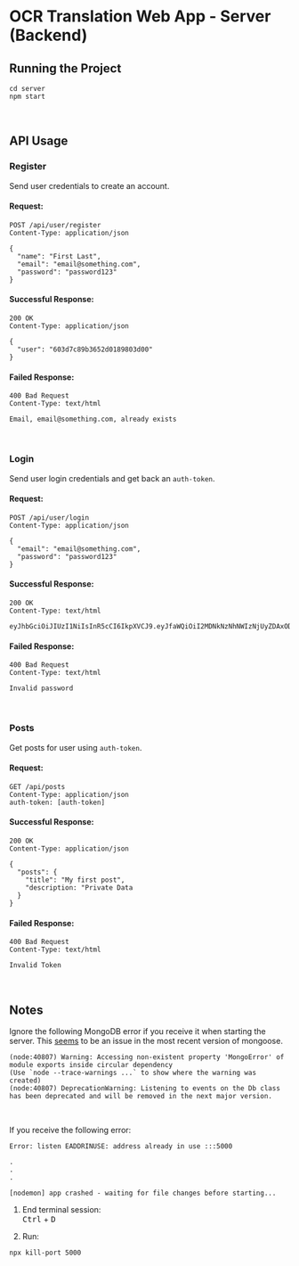 # OCR Translation Web App - Server (Backend)

## Running the Project

```
cd server
npm start
```

<br/>

## API Usage

### Register
Send user credentials to create an account.

#### Request:
```
POST /api/user/register
Content-Type: application/json

{
  "name": "First Last",
  "email": "email@something.com",
  "password": "password123"
}
```

#### Successful Response:
```
200 OK
Content-Type: application/json

{
  "user": "603d7c89b3652d0189803d00"
}
```

#### Failed Response:
```
400 Bad Request
Content-Type: text/html

Email, email@something.com, already exists
```

<br/>

### Login
Send user login credentials and get back an `auth-token`.

#### Request:
```
POST /api/user/login
Content-Type: application/json

{
  "email": "email@something.com",
  "password": "password123"
}
```

#### Successful Response:
```
200 OK
Content-Type: text/html

eyJhbGciOiJIUzI1NiIsInR5cCI6IkpXVCJ9.eyJfaWQiOiI2MDNkNzNhNWIzNjUyZDAxODk4MDNjZmYiLCJpYXQiOjE2MTQ2NDI4MTJ9.5ToonQb03y8o7dzC45lW44Ws2vADxgujuypNInguRv8
```

#### Failed Response:
```
400 Bad Request
Content-Type: text/html

Invalid password
```

<br/>

### Posts
Get posts for user using `auth-token`.

#### Request:
```
GET /api/posts
Content-Type: application/json
auth-token: [auth-token]
```

#### Successful Response:
```
200 OK
Content-Type: application/json

{
  "posts": {
    "title": "My first post",
    "description: "Private Data
  }
}
```

#### Failed Response:
```
400 Bad Request
Content-Type: text/html

Invalid Token
```

<br/>

## Notes

Ignore the following MongoDB error if you receive it when starting the server. This [seems](https://developer.mongodb.com/community/forums/t/warning-accessing-non-existent-property-mongoerror-of-module-exports-inside-circular-dependency/15411) to be an issue in the most recent version of mongoose. 

```
(node:40807) Warning: Accessing non-existent property 'MongoError' of module exports inside circular dependency
(Use `node --trace-warnings ...` to show where the warning was created)
(node:40807) DeprecationWarning: Listening to events on the Db class has been deprecated and will be removed in the next major version.
```

<br/>

If you receive the following error:
```
Error: listen EADDRINUSE: address already in use :::5000

.
.
.

[nodemon] app crashed - waiting for file changes before starting...
```

1. End terminal session:\
<kbd>Ctrl</kbd> + <kbd>D</kbd>

2. Run:
```
npx kill-port 5000
```
